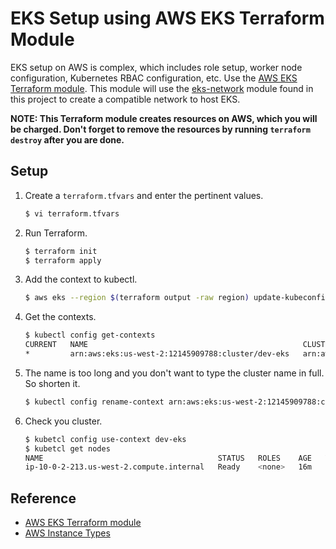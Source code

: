 # EKS Setup using AWS EKS Terraform Module

EKS setup on AWS is complex, which includes role setup, worker node configuration, Kubernetes RBAC configuration, etc. Use the [AWS EKS Terraform module](https://github.com/howdio/terraform-aws-eks). This module will use the [eks-network](../../network/eks-network) module found in this project to create a compatible network to host EKS.

**NOTE: This Terraform module creates resources on AWS, which you will be charged. Don't forget to remove the resources by running `terraform destroy` after you are done.**

## Setup

1. Create a `terraform.tfvars` and enter the pertinent values.

   ```bash
   $ vi terraform.tfvars
   ```   
   
1. Run Terraform.

   ```bash
   $ terraform init
   $ terraform apply
   ```

1. Add the context to kubectl.

   ```bash
   $ aws eks --region $(terraform output -raw region) update-kubeconfig --name $(terraform output -raw cluster_name)
   ```

1. Get the contexts.

   ```bash
   $ kubectl config get-contexts
   CURRENT   NAME                                                CLUSTER                                             AUTHINFO
   *         arn:aws:eks:us-west-2:12145909788:cluster/dev-eks   arn:aws:eks:us-west-2:12145909788:cluster/dev-eks   arn:aws:eks:us-west-2:12145909788:cluster/dev-eks
   ```

1. The name is too long and you don't want to type the cluster name in full. So shorten it.

   ```bash
   $ kubectl config rename-context arn:aws:eks:us-west-2:12145909788:cluster/dev-eks dev-eks
   ```
   
1. Check you cluster.

   ```bash
   $ kubetcl config use-context dev-eks
   $ kubetcl get nodes
   NAME                                       STATUS   ROLES    AGE   VERSION
   ip-10-0-2-213.us-west-2.compute.internal   Ready    <none>   16m   v1.21.5-eks-bc4871b
   ```

## Reference

* [AWS EKS Terraform module](https://github.com/howdio/terraform-aws-eks)
* [AWS Instance Types](https://aws.amazon.com/ec2/instance-types)
